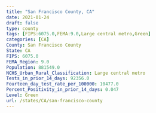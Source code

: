 ```yaml
---
title: "San Francisco County, CA"
date: 2021-01-24
draft: false
type: county
tags: [FIPS:6075.0,FEMA:9.0,Large central metro,Green]
categories: [CA]
County: San Francisco County
State: CA
FIPS: 6075.0
FEMA_Region: 9.0
Population: 881549.0
NCHS_Urban_Rural_Classification: Large central metro
Tests_in_prior_14_days: 92356.0
Fourteen_day_test_rate_per_100000: 10477.0
Percent_Positivity_in_prior_14_days: 0.047
Level: Green
url: /states/CA/san-francisco-county
---
```



